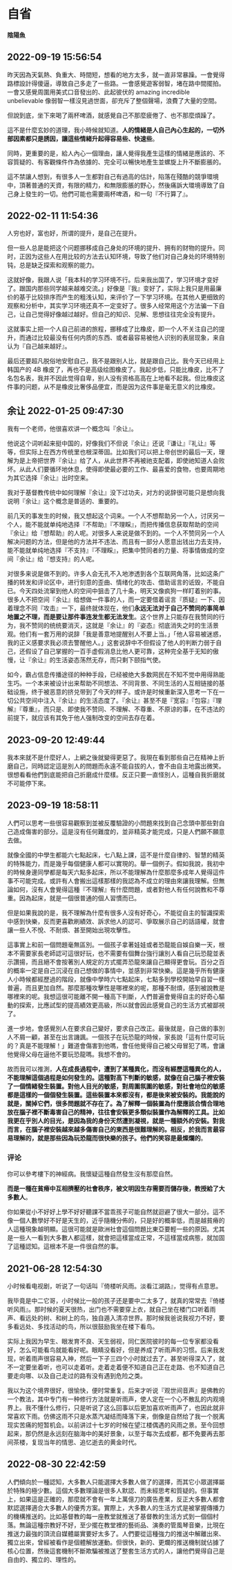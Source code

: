 # 自省

#### 陰陽魚

## 2022-09-19 15:56:54

 昨天因為天氣熱、負重大、時間短，想看的地方太多，就一直非常暴躁。一會覺得路標設計得傻逼，導致自己多走了一些路。一會感覺遊客弱智，堵在路中間擺拍。一會又感覺周圍用美式口音發出的、此起彼伏的 amazing incredible unbelievable 像弱智一樣沒見過世面，卻充斥了整個聲場，浪費了大量的空間。
 
 但說到底，坐下來喝了兩杯啤酒，就感覺自己不那麼疲倦了、也不那麼煩躁了。
 
 這不是什麼玄妙的道理，我小時候就知道。**人的情緒是人自己內心生起的，一切外部因素都只是誘因，讓這些情緒升起得容易些、快速些**。
 
 同時，更重要的是，給人內心一個理由，讓人覺得我產生這樣的情緒是應該的、不容質疑的、有客觀條件作為依據的、完全可以暢快地產生並螺旋上升不斷膨脹的。
 
 這不禁讓人想到，有很多人一生都對自己有過高的估計，陷落在殘酷的競爭環境中，頂著普通的天資，有限的精力，和無限膨脹的野心，然後痛訴大環境導致了自己身上發生的一切。他們可能也需要兩杯啤酒，和一句『不行算了』。

## 2022-02-11 11:54:36

人穷也好，富也好，所谓的提升，是自己在提升。

但一些人总是能把这个问题挪移成自己身处的环境的提升、拥有的财物的提升。同时，正因为这些人在用比较的方法去认知环境，导致了他们对自己身处的环境特别钝，总是缺乏探索和观察的能力。

这就好像，我跟人说「我本科的学习环境不行。后来我出国了，学习环境才变好了。跟国内那些同学越来越难交流。」好像是『我』变好了，实际上我只是用最廉价的基于比较排序而产生的粗浅认知，来评价了一下学习环境。在其他人更细致的观察和分析中，其实学习环境还真不一定变好了。很多人经常用这个方法骗一下自己，让自己觉得好像越过越好。但自己的知识、见解、思想往往完全没有提升。

这就事实上把一个人自己前进的旅程，挪移成了比橡皮，即一个人不关注自己的提升，而通过比较最没有任何内质的东西、或者最容易被他人识别的表层现象，来自认为『自己越来越好』。

最后还要超凡脱俗地安慰自己，我不是跟别人比，就是跟自己比。我今天已经用上韩国产的 4B 橡皮了，再也不是高级绘图橡皮了。我起步低，只能比橡皮，比不了名包名表，我并不因此觉得自卑，别人没有资格高高在上地看不起我。但比橡皮这件事的问题，从不是橡皮比奢侈品便宜，而是因为这件事是毫无意义的比橡皮。

## 余让 2022-01-25 09:47:30

我有一个老师，他很喜欢讲一个概念叫『余让』。

他说这个词听起来挺中国的，好像我们不但说『余让』还说『谦让』『礼让』等等，但实际上在西方传统里也根深蒂固。比如我们可以把上帝创世的最后一天，理解为是上帝把世界『余让』给了人，从此世界不再被祂支配着，即使祂知道人会败坏。从此人们要循环地休息，使得即使最必要的工作、最喜爱的食物，也要周期地为其它选择『余让』出时空来。

我对于基督教传统中如何理解『余让』没下过功夫，对方的说辞很可能只是想向我说明『余让』这个概念是普适的、重要的。

前几天的事发生的时候，我又想起这个词来。一个人不想帮助另一个人，讨厌另一个人，能不能就单纯地选择『不帮助』『不理睬』，而把传播信息获取帮助的空间『余让』给『想帮助』的人呢。对很多人来说是做不到的。一个人不赞同另一个人解决问题的方法，但是他的方法并不违法、而且有一部分人愿意出钱出力去支持，能不能就单纯地选择『不支持』『不理睬』，把集中赞同者的力量、将事情做成的空间『余让』给『想支持』的人呢。

对很多来说是做不到的。许多人会无孔不入地渗透到各个互联网角落，比如这条广播的转发和评论区中，进行刻意的歪曲、情绪化的攻击、借助谣言的诋毁，不能自已。今天四处流窜到他人的空间中狙击了几十条，明天又像疯狗一样盯着别的事。很多人不把空间『余让』给想做一件事的人，而一定要借着谣言『质疑』一下、因着理念不同『攻击』一下，最终就体现在，他们**永远无法对于自己不赞同的事简单地置之不理，而是要让那件事连发生都无法发生**。这个世界上只能存在我赞同的行为，我不赞同的统统要消灭，这就是『余让』的『姿态』彻底消失之时的生活景观。他们有一套万用的说辞「我是善意地提醒别人不要上当。」「他人容易被迷惑，我的正义感要求我必须去警醒他人。」这套说辞中不但假设了他人的判断力弱于自己，还假设了自己掌握的一百手虚假消息比他人更可靠，这种完全基于无知的傲慢，让『余让』的生活姿态荡然无存，而只剩下颐指气使。

如今，霸占信息传播途径的种种手段，已经被绝大多数网民在不知不觉中用得熟能生巧。一个本来被设计出来帮助不同想法、不同背景、不同生活的人互相链接的基础设施，终于被恶意的挤兑带到了今天的样子。或许是时候重新深入思考一下在一切公共空间中注入『余让』的生活态度了。『余让』甚至不是『宽容』『包容』『理解』『尊重』，而只是、即使我不赞同、不理解、不尊重、不原谅的事，在不违法的前提下，就应该有其免于他人强制改变的空间去存在着。

## 2023-09-20 12:49:44

我本來就不是什麼好人，上網之後就變得更惡了。我現在看到那些自己在精神上折磨自己，同時認定這是別人的問題而永遠不能自拔的人，會不由自主地露出微笑。很想看看他們到底能把自己折磨成什麼樣。反正只要一直怪別人，這種自我折磨就不可能停下來。

## 2023-09-19 18:58:11 

人們可以思考一些很容易觀察到並被反覆驗證的小問題來找到自己念頭中那些對自己造成傷害的部分。這是沒有任何難度的，並非精英才能完成，只是人們願不願意去做。

就像全國的中學生都能六七點起床，七八點上課，這不是什麼自律的、智慧的精英的特殊能力，而是幾乎每個健康人都可以實現的。舉一個例子。假如我說，我初中的時候身邊同學都是每天六點多起床，所以不能理解為什麼那麼多成年人覺得這件事不可能完成。或許有人會搬出這樣那樣的我認為不成立的理由來讓我理解。但無論如何，沒有人會覺得這種『不理解』有什麼問題，或者對他人有任何說教和不尊重。因為起床，就是一個很普通的個人習慣而已。

但是如果我說的是，我不理解為什麼有很多人沒有好奇心，不能從自主的智識探索中感到快樂，反而更喜歡刷績效、訴求他人的認可、爭取展示自己的話語權，就會讓一些人不悅、不耐煩、甚至開始出現攻擊性。

這事實上和前一個問題毫無區別。一個孩子拿著娃娃或者恐龍能自娛自樂一天，根本不需要家長老師認可這很好玩，也不需要有個舞台強行讓別人看自己玩恐龍並表示讚揚，而且絕不會按著別人規定的方式擺弄恐龍來讓自己顯得更會玩。百分之百的概率一定是自己沉浸在自己想做的事情中，並感到非常快樂。這是幾乎所有健康人小時候都經歷過的階段，就像中學時六七點起床，七點多到學校開始早自習一樣普遍，而且更加自然。那麼那種攻擊性是哪裡來的呢，那種不耐煩，感到被說教是哪裡來的呢。我想這很可能離不開一種高下判斷，人們普遍會覺得自主的好奇心驅動的探索，比應試型的提高績效更高級，所以就會因此感覺自己的生活方式被鄙視了。

進一步地，會感覺別人在要求自己變好，要求自己改正。最後就是，自己做的事別人不屑一顧，甚至在出言譏諷。一個孩子在玩恐龍的時候，家長說「這有什麼可玩的？真是不能理解！」難道會傷害到他嗎，會任他覺得自己被父母冒犯了嗎，會讓他覺得父母在逼他不要玩恐龍嗎。我想不會的。

故而我可以推測，**人在成長過程中，遭到了某種異化，而沒有經歷這種異化的人，不能理解這個過程是如何發生的。這種對高下判斷的敏感，就像在自己腦子裡安裝了一個情緒發生裝置。對他人目光的敏感，對周圍氛圍的敏感，對社會地位的敏感都是這樣的一個個發生裝置。這些裝置本來都沒有，都是後來被安裝的。我能說的就是，關掉它們，很多問題就不存在了。為了解釋一個裝置為什麼應該合情合理地放在腦子裡不斷毒害自己的精神，往往會安裝更多類似裝置作為解釋的工具。比如我更在乎別人的目光，是因為我的身份天然遭到凝視，就是一種額外的安裝。對我而言，在腦子裡安裝越來越多傷害自己的東西是很難理解的。相反，於我而言最容易理解的，就是那些因為玩恐龍而很快樂的孩子。他們的笑容是最燦爛的**。

### 评论

你可以參考樓下的神經病。我懷疑這種自然發生沒有那麼自然。

**而是一種在貧瘠中互相擠壓的社會秩序，被文明因生存需要而儲存後，教授給了大多數人**。

你如果從小不好好上學不好好聽課不當乖孩子可能自然就迴避了很大一部分。這不像一個人數學好不好是天生的，近乎隨機分佈的，只是好的概率低，而是越貧瘠的人這種現象越明顯。這很可能就是歐洲社會這個問題比東亞要輕一些的原因。尤其是一些人一看到大多數人都這樣，就會把這樣當成正常，不這樣當成病態，就加固了這種認知。這根本不是一件很自然的事。


## 2021-06-28 12:54:30

 小时候看电视剧，听说了一句话叫『倚楼听风雨。淡看江湖路』，觉得有点意思。
 
 我毕竟是中二它哥，小时候比一般的孩子还是要中二太多了，就真的常常去『倚楼听风雨』。那时候的夏天很热，出门也不需要穿上衣，就自己坐在楼门口听着雨声、看远处的树、和树上的鸟，独自遁入清凉世界。那时候我爸说我视力不好，要多看远处、多找活动的鸟，所以很鼓励我坐在楼下看鸟。
 
 实际上我因为早生、眼发育不良、天生弱视，同仁医院彼时的每一位专家都没看好，怎么可能看鸟就能看好呢。眼睛没看好，但是养成了听雨声的习惯。后来我发现，听着雨声很容易入神，然后一下子三四个小时就过去了。甚至听得深入了，就不一定要坐着听，也可以走着听。走着走着便不知道自己正在走路、也不知道自己要走向哪、以及自己走过的路有没有遇到危险之类。
 
 我以为这个境界很好，很愉快，便时常重复。后来才听说『观世间音声』是佛教的一个教法，其中专门有一种修行方法就是听雨声，使人定在一个心不散乱的内观境界上。我不懂什么修行，只是听说了这么回事以后更加喜欢听雨声了，也因此就非常喜欢下雨。仿佛这雨不只是水蒸汽凝结而降落下来，倒像是自然给了我一个脱离现实苦痛的短暂机会。以前讲过十七岁的时候在望江楼偶遇的风雨之景。至今回想起来，那仍然是永远刻在脑海中的美好景象，以至于每次去成都，都不免要再去那间茶楼，复现当年的情思、追忆逝去的黄金时代。

 ## 2022-08-30 22:42:59

 人們傾向於一種認知，大多數人只能選擇大多數人做了的選擇，而其它小眾選擇屬於特殊的極少數。這個大多數理論是很多人默認、而未經思考和質疑的。但事實上，如果這是正確的，那麼就不會有一年上萬億刀的廣告產業，反正大多數人都會默認選擇適合大多數人的優秀方案。實際上，大多數人的生活方式是被掌握傳播力的機構推送的。比如基督教的每一座教堂就推送了基督教的生活方式到一個個村落。無論這種宗教好不好，至少擺在教堂裡的藝術品、演奏的管風琴音樂，比現在推送力最強的頂流自媒體屬實要好太多了。人們要從這種強力的推送中解離出來、獨立出來，曾經被看作是個體解放運動。但很快，新的、更爛的推送機制就佔據了核心位置，然後這套機制不斷欺騙被推送了整套生活方式的人，讓他們覺得自己是自由的、獨立的、理性的。

 